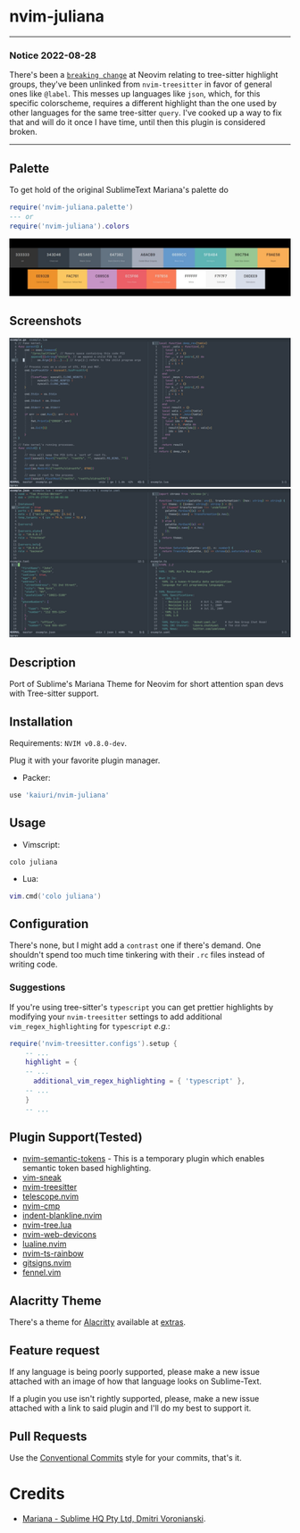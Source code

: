 # nvim-juliana

---

### Notice 2022-08-28

There's been a [`breaking change`](https://github.com/neovim/neovim/issues/14090#issuecomment-1229436847) at Neovim relating to tree-sitter highlight groups, they've been unlinked from `nvim-treesitter` in favor of general ones like `@label`. This messes up languages like `json`, which, for this specific colorscheme, requires a different highlight than the one used by other languages for the same tree-sitter `query`. I've cooked up a way to fix that and will do it once I have time, until then this plugin is considered broken.

---

## Palette

To get hold of the original SublimeText Mariana's palette do

```lua
require('nvim-juliana.palette')
--- or
require('nvim-juliana').colors
```

![](./assets/palette.jpg)

## Screenshots

![](./assets/screenshot_1.png)
![](./assets/screenshot_2.png)

## Description

Port of Sublime's Mariana Theme for Neovim for short attention span devs with Tree-sitter support.

## Installation

Requirements: `NVIM v0.8.0-dev`.

Plug it with your favorite plugin manager.

- Packer:

```lua
use 'kaiuri/nvim-juliana'
```

## Usage

- Vimscript:

```vim
colo juliana
```

- Lua:

```lua
vim.cmd('colo juliana')
```

## Configuration

There's none, but I might add a `contrast` one if there's demand. One shouldn't spend too much time tinkering with their `.rc` files instead of writing code.

### Suggestions

If you're using tree-sitter's `typescript` you can get prettier highlights by modifying your `nvim-treesitter` settings to add additional `vim_regex_highlighting` for `typescript` _e.g._:

```lua
require('nvim-treesitter.configs').setup {
    -- ...
    highlight = {
    -- ...
      additional_vim_regex_highlighting = { 'typescript' },
    -- ...
    }
    -- ...
```

## Plugin Support(Tested)

- [nvim-semantic-tokens](https://github.com/theHamsta/nvim-semantic-tokens) - This is a temporary plugin which enables semantic token based highlighting.
- [vim-sneak](https://github.com/justinmk/vim-sneak)
- [nvim-treesitter](https://github.com/nvim-treesitter/nvim-treesitter)
- [telescope.nvim](https://github.com/nvim-telescope/telescope.nvim)
- [nvim-cmp](https://github.com/hrsh7th/nvim-cmp)
- [indent-blankline.nvim](https://github.com/lukas-reineke/indent-blankline.nvim)
- [nvim-tree.lua](https://github.com/kyazdani42/nvim-tree.lua)
- [nvim-web-devicons](https://github.com/kyazdani42/nvim-web-devicons)
- [lualine.nvim](https://github.com/nvim-lualine/lualine.nvim)
- [nvim-ts-rainbow](https://github.com/p00f/nvim-ts-rainbow)
- [gitsigns.nvim](https://github.com/lewis6991/gitsigns.nvim)
- [fennel.vim](https://github.com/bakpakin/fennel.vim)

## Alacritty Theme

There's a theme for [Alacritty](https://github.com/alacritty/alacritty/) available at [extras](./extras/juliana_alacritty.yml).

## Feature request

If any language is being poorly supported, please make a new issue attached with an image of how that language looks on Sublime-Text.

If a plugin you use isn't rightly supported, please, make a new issue attached with a link to said plugin and I'll do my best to support it.

## Pull Requests

Use the [Conventional Commits](https://www.conventionalcommits.org/en/v1.0.0/) style for your commits, that's it.

# Credits

- [Mariana - Sublime HQ Pty Ltd, Dmitri Voronianski](http://www.sublimetext.com/).
